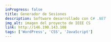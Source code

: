 ```yaml
---
inProgress: false
title: Generador de Sesiones
description: Software desarrollado con C# .NET
img_alt: imagen del proyecto de IEEE CS
link: http://146.190.143.108
tags: ['WordPress', 'CSS', 'JavaScript']
---
```

